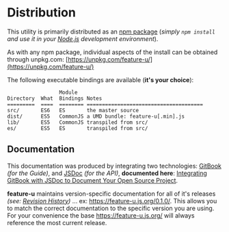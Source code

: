 # Distribution

This utility is primarily distributed as an [npm
package](https://www.npmjs.com/package/feature-u) (*simply `npm
install` and use it in your [Node.js](https://nodejs.org/en/)
development environment*).

As with any npm package, individual aspects of the install can be
obtained through unpkg.com:
[https://unpkg.com/feature-u/](https://unpkg.com/feature-u/)

The following executable bindings are available (**it's your
choice**):

```
                 Module
Directory  What  Bindings Notes
=========  ====  ======== ======================================
src/       ES6   ES       the master source
dist/      ES5   CommonJS a UMD bundle: feature-u[.min].js
lib/       ES5   CommonJS transpiled from src/
es/        ES5   ES       transpiled from src/
```

## Documentation

This documentation was produced by integrating two technologies:
[GitBook](https://github.com/GitbookIO/gitbook) *(for the Guide)*, and
[JSDoc](http://usejsdoc.org/) *(for the API)*, **documented here**:
[Integrating GitBook with JSDoc to Document Your Open Source
Project](https://medium.com/@kevinast/integrate-gitbook-jsdoc-974be8df6fb3).

**feature-u** maintains version-specific documentation for all of it's
releases _(see: [Revision History](history.md))_ ... ex: https://feature-u.js.org/0.1.0/.
This allows you to match the correct documentation to the specific
version you are using.
For your convenience the base https://feature-u.js.org/ will always
reference the most current release.
